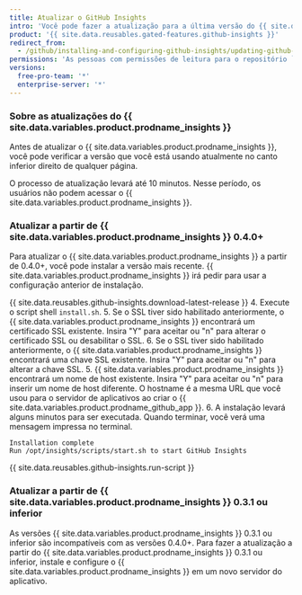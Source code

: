 ```yaml
---
title: Atualizar o GitHub Insights
intro: 'Você pode fazer a atualização para a última versão do {{ site.data.variables.product.prodname_insights }} para se beneficiar de melhorias e correções de erros.'
product: '{{ site.data.reusables.gated-features.github-insights }}'
redirect_from:
  - /github/installing-and-configuring-github-insights/updating-github-insights
permissions: 'As pessoas com permissões de leitura para o repositório `github/insights-releases` e acesso administrativo ao servidor do aplicativo podem atualizar {{ site.data.variables.product.prodname_insights }}.'
versions:
  free-pro-team: '*'
  enterprise-server: '*'
---
```


### Sobre as atualizações do {{ site.data.variables.product.prodname_insights }}

Antes de atualizar o {{ site.data.variables.product.prodname_insights }}, você pode verificar a versão que você está usando atualmente no canto inferior direito de qualquer página.

O processo de atualização levará até 10 minutos. Nesse período, os usuários não podem acessar o {{ site.data.variables.product.prodname_insights }}.

### Atualizar a partir de {{ site.data.variables.product.prodname_insights }} 0.4.0+

Para atualizar o {{ site.data.variables.product.prodname_insights }} a partir de 0.4.0+, você pode instalar a versão mais recente. {{ site.data.variables.product.prodname_insights }} irá pedir para usar a configuração anterior de instalação.

{{ site.data.reusables.github-insights.download-latest-release }}
4. Execute o script shell `install.sh`.
5. Se o SSL tiver sido habilitado anteriormente, o {{ site.data.variables.product.prodname_insights }} encontrará um certificado SSL existente. Insira "Y" para aceitar ou "n" para alterar o certificado SSL ou desabilitar o SSL.
6. Se o SSL tiver sido habilitado anteriormente, o {{ site.data.variables.product.prodname_insights }} encontrará uma chave SSL existente. Insira "Y" para aceitar ou "n" para alterar a chave SSL.
5. {{ site.data.variables.product.prodname_insights }} encontrará um nome de host existente. Insira "Y" para aceitar ou "n" para inserir um nome de host diferente. O hostname é a mesma URL que você usou para o servidor de aplicativos ao criar o {{ site.data.variables.product.prodname_github_app }}.
6. A instalação levará alguns minutos para ser executada. Quando terminar, você verá uma mensagem impressa no terminal.
  ```
  Installation complete
  Run /opt/insights/scripts/start.sh to start GitHub Insights
  ```
{{ site.data.reusables.github-insights.run-script }}

### Atualizar a partir de {{ site.data.variables.product.prodname_insights }} 0.3.1 ou inferior

As versões {{ site.data.variables.product.prodname_insights }} 0.3.1 ou inferior são incompatíveis com as versões 0.4.0+. Para fazer a atualização a partir do {{ site.data.variables.product.prodname_insights }} 0.3.1 ou inferior, instale e configure o {{ site.data.variables.product.prodname_insights }} em um novo servidor do aplicativo.
